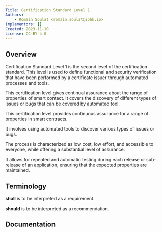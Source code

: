 ```yaml
---
Title: Certification Standard Level 1
Authors:
    - Romain Soulat <romain.soulat@iohk.io>
Implementors: []
Created: 2023-11-10
License: CC-BY-4.0
---
```


## Overview

Certification Standard Level 1 is the second level of the certification standard. This level is used to define functional and security verification that have been performed by a certificate issuer through automated processes and tools.

This certification level gives continual assurance about the range of properties of smart contact. It covers the discovery of different types of issues or bugs that can be covered by automated tool.

This certification level provides continuous assurance for a range of properties in smart contracts.

It involves using automated tools to discover various types of issues or bugs.

The process is characterized as low cost, low effort, and accessible to everyone, while offering a substantial level of assurance.

It allows for repeated and automatic testing during each release or sub-release of an application, ensuring that the expected properties are maintained.

## Terminology

**shall** is to be interpreted as a requirement.

**should**  is to be interpreted as a recommendation.

## Documentation

